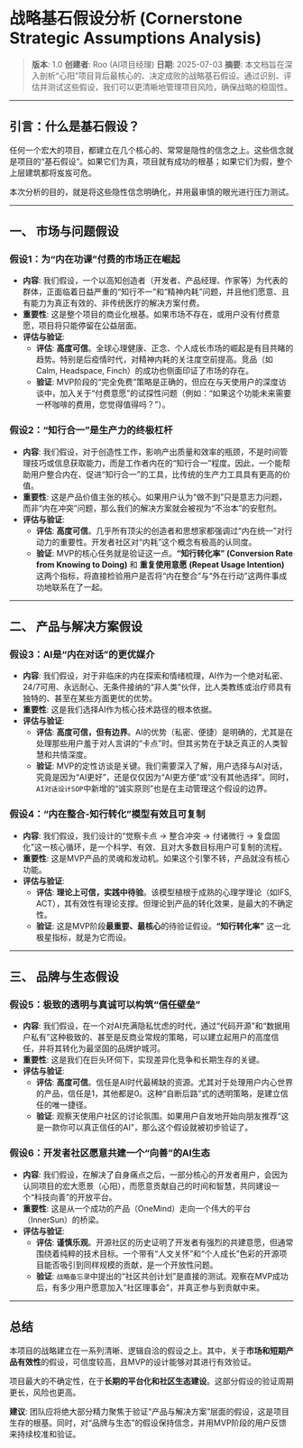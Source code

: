 # 战略基石假设分析 (Cornerstone Strategic Assumptions Analysis)

> **版本**: 1.0
> **创建者**: Roo (AI项目经理)
> **日期**: 2025-07-03
> **摘要**: 本文档旨在深入剖析“心阳”项目背后最核心的、决定成败的战略基石假设。通过识别、评估并测试这些假设，我们可以更清晰地管理项目风险，确保战略的稳固性。

---

## 引言：什么是基石假设？

任何一个宏大的项目，都建立在几个核心的、常常是隐性的信念之上。这些信念就是项目的“基石假设”。如果它们为真，项目就有成功的根基；如果它们为假，整个上层建筑都将岌岌可危。

本次分析的目的，就是将这些隐性信念明确化，并用最审慎的眼光进行压力测试。

---

## 一、 市场与问题假设

### **假设1：为“内在功课”付费的市场正在崛起**

*   **内容**: 我们假设，一个以高知创造者（开发者、产品经理、作家等）为代表的群体，正面临着日益严重的“知行不一”和“精神内耗”问题，并且他们愿意、且有能力为真正有效的、非传统医疗的解决方案付费。
*   **重要性**: 这是整个项目的商业化根基。如果市场不存在，或用户没有付费意愿，项目将只能停留在公益层面。
*   **评估与验证**:
    *   **评估**: **高度可信**。全球心理健康、正念、个人成长市场的崛起是有目共睹的趋势。特别是后疫情时代，对精神内耗的关注度空前提高。竞品（如Calm, Headspace, Finch）的成功也侧面印证了市场的存在。
    *   **验证**: MVP阶段的“完全免费”策略是正确的，但应在与天使用户的深度访谈中，加入关于“付费意愿”的试探性问题（例如：“如果这个功能未来需要一杯咖啡的费用，您觉得值得吗？”）。

### **假设2：“知行合一”是生产力的终极杠杆**

*   **内容**: 我们假设，对于创造性工作，影响产出质量和效率的瓶颈，不是时间管理技巧或信息获取能力，而是工作者内在的“知行合一”程度。因此，一个能帮助用户整合内在、促进“知行合一”的工具，比传统的生产力工具具有更高的价值。
*   **重要性**: 这是产品价值主张的核心。如果用户认为“做不到”只是意志力问题，而非“内在冲突”问题，那么我们的解决方案就会被视为“不治本”的安慰剂。
*   **评估与验证**:
    *   **评估**: **高度可信**。几乎所有顶尖的创造者和思想家都强调过“内在统一”对行动力的重要性。开发者社区对“内耗”这个概念有极高的认同度。
    *   **验证**: MVP的核心任务就是验证这一点。**“知行转化率” (Conversion Rate from Knowing to Doing)** 和 **重复使用意愿 (Repeat Usage Intention)** 这两个指标，将直接检验用户是否将“内在整合”与“外在行动”这两件事成功地联系在了一起。

---

## 二、 产品与解决方案假设

### **假设3：AI是“内在对话”的更优媒介**

*   **内容**: 我们假设，对于非临床的内在探索和情绪梳理，AI作为一个绝对私密、24/7可用、永远耐心、无条件接纳的“非人类”伙伴，比人类教练或治疗师具有独特的、甚至在某些方面更优的优势。
*   **重要性**: 这是我们选择AI作为核心技术路径的根本依据。
*   **评估与验证**:
    *   **评估**: **高度可信，但有边界**。AI的优势（私密、便捷）是明确的，尤其是在处理那些用户羞于对人言讲的“卡点”时。但其劣势在于缺乏真正的人类智慧和共情深度。
    *   **验证**: MVP的定性访谈是关键。我们需要深入了解，用户选择与AI对话，究竟是因为“AI更好”，还是仅仅因为“AI更方便”或“没有其他选择”。同时，`AI对话设计SOP`中新增的“诚实原则”也是在主动管理这个假设的边界。

### **假设4：“内在整合-知行转化”模型有效且可复制**

*   **内容**: 我们假设，我们设计的“觉察卡点 -> 整合冲突 -> 付诸微行 -> 复盘固化”这一核心循环，是一个科学、有效、且对大多数目标用户可复制的流程。
*   **重要性**: 这是MVP产品的灵魂和发动机。如果这个引擎不转，产品就没有核心功能。
*   **评估与验证**:
    *   **评估**: **理论上可信，实践中待验**。该模型植根于成熟的心理学理论（如IFS, ACT），其有效性有理论支撑。但理论到产品的转化效果，是最大的不确定性。
    *   **验证**: 这是MVP阶段**最重要、最核心**的待验证假设。**“知行转化率”** 这一北极星指标，就是为它而设。

---

## 三、 品牌与生态假设

### **假设5：极致的透明与真诚可以构筑“信任壁垒”**

*   **内容**: 我们假设，在一个对AI充满隐私忧虑的时代，通过“代码开源”和“数据用户私有”这种极致的、甚至是反商业常规的策略，可以建立起用户的高度信任，并将其转化为最坚固的品牌护城河。
*   **重要性**: 这是我们在巨头环伺下，实现差异化竞争和长期生存的关键。
*   **评估与验证**:
    *   **评估**: **高度可信**。信任是AI时代最稀缺的资源。尤其对于处理用户内心世界的产品，信任是1，其他都是0。这种“自断后路”式的透明策略，是建立信任的唯一捷径。
    *   **验证**: 观察天使用户社区的讨论氛围。如果用户自发地开始向朋友推荐“这是一款你可以真正信任的AI”，那么这个假设就被初步验证了。

### **假设6：开发者社区愿意共建一个“向善”的AI生态**

*   **内容**: 我们假设，在解决了自身痛点之后，一部分核心的开发者用户，会因为认同项目的宏大愿景（心阳），而愿意贡献自己的时间和智慧，共同建设一个“科技向善”的开放平台。
*   **重要性**: 这是从一个成功的产品（OneMind）走向一个伟大的平台（InnerSun）的桥梁。
*   **评估与验证**:
    *   **评估**: **谨慎乐观**。开源社区的历史证明了开发者有强烈的共建意愿，但通常围绕着纯粹的技术目标。一个带有“人文关怀”和“个人成长”色彩的开源项目能否吸引到同样规模的贡献，是一个开放性问题。
    *   **验证**: `战略备忘录`中提出的“社区共创计划”是直接的测试。观察在MVP成功后，有多少用户愿意加入“社区理事会”，并真正参与到贡献中来。

---

## 总结

本项目的战略建立在一系列清晰、逻辑自洽的假设之上。其中，关于**市场和短期产品有效性**的假设，可信度较高，且MVP的设计能够对其进行有效验证。

项目最大的不确定性，在于**长期的平台化和社区生态建设**。这部分假设的验证周期更长，风险也更高。

**建议**: 团队应将绝大部分精力聚焦于验证“产品与解决方案”层面的假设，这是项目生存的根基。同时，对“品牌与生态”的假设保持信念，并用MVP阶段的用户反馈来持续校准和验证。